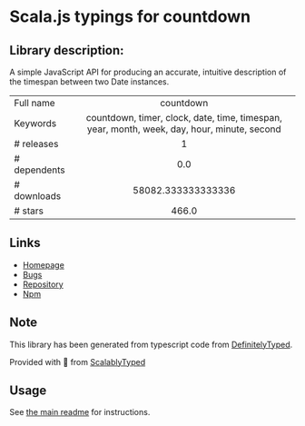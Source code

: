 
# Scala.js typings for countdown


## Library description:
A simple JavaScript API for producing an accurate, intuitive description of the timespan between two Date instances.

|                    |                 |
| ------------------ | :-------------: |
| Full name          | countdown |
| Keywords           | countdown, timer, clock, date, time, timespan, year, month, week, day, hour, minute, second |
| # releases         | 1 |
| # dependents       | 0.0 |
| # downloads        | 58082.333333333336 |
| # stars            | 466.0 |

## Links
- [Homepage](http://countdownjs.org)
- [Bugs](https://github.com/mckamey/countdownjs/issues)
- [Repository](https://github.com/mckamey/countdownjs)
- [Npm](https://www.npmjs.com/package/countdown)
    


## Note
This library has been generated from typescript code from [DefinitelyTyped](https://definitelytyped.org).

Provided with :purple_heart: from [ScalablyTyped](https://github.com/oyvindberg/ScalablyTyped)

## Usage
See [the main readme](../../readme.md) for instructions.


